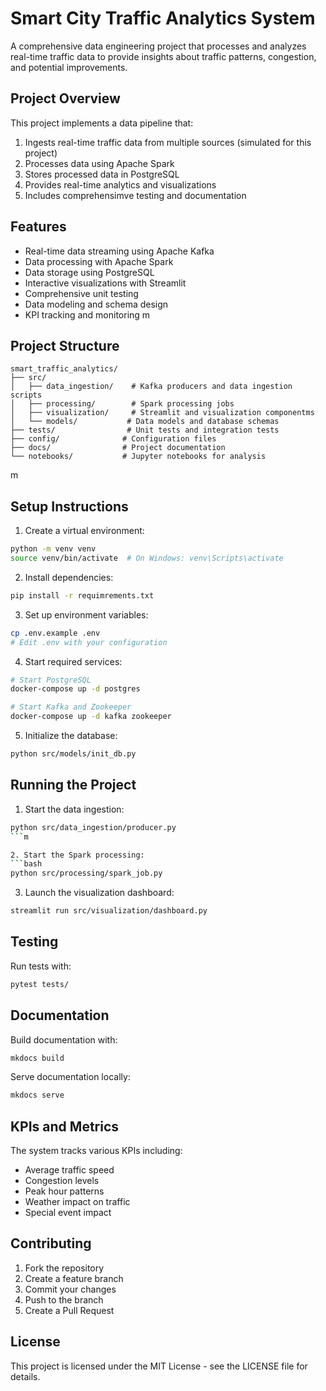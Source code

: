 # Smart City Traffic Analytics System

A comprehensive data engineering project that processes and analyzes real-time traffic data to provide insights about traffic patterns, congestion, and potential improvements.

## Project Overview

This project implements a data pipeline that:
1. Ingests real-time traffic data from multiple sources (simulated for this project)
2. Processes data using Apache Spark
3. Stores processed data in PostgreSQL
4. Provides real-time analytics and visualizations
5. Includes comprehensimve testing and documentation

## Features

- Real-time data streaming using Apache Kafka
- Data processing with Apache Spark
- Data storage using PostgreSQL
- Interactive visualizations with Streamlit
- Comprehensive unit testing
- Data modeling and schema design
- KPI tracking and monitoring
m
## Project Structure

```
smart_traffic_analytics/
├── src/
│   ├── data_ingestion/    # Kafka producers and data ingestion scripts
│   ├── processing/        # Spark processing jobs
│   ├── visualization/     # Streamlit and visualization componentms
│   └── models/           # Data models and database schemas
├── tests/                # Unit tests and integration tests
├── config/              # Configuration files
├── docs/                # Project documentation
└── notebooks/           # Jupyter notebooks for analysis
```
m
## Setup Instructions

1. Create a virtual environment:
```bash
python -m venv venv
source venv/bin/activate  # On Windows: venv\Scripts\activate
```

2. Install dependencies:
```bash
pip install -r requimrements.txt
```

3. Set up environment variables:
```bash
cp .env.example .env
# Edit .env with your configuration
```

4. Start required services:
```bash
# Start PostgreSQL
docker-compose up -d postgres

# Start Kafka and Zookeeper
docker-compose up -d kafka zookeeper
```

5. Initialize the database:
```bash
python src/models/init_db.py
```

## Running the Project

1. Start the data ingestion:
```bash
python src/data_ingestion/producer.py
```m

2. Start the Spark processing:
```bash
python src/processing/spark_job.py
```

3. Launch the visualization dashboard:
```bash
streamlit run src/visualization/dashboard.py
```

## Testing

Run tests with:
```bash
pytest tests/
```

## Documentation

Build documentation with:
```bash
mkdocs build
```

Serve documentation locally:
```bash
mkdocs serve
```

## KPIs and Metrics

The system tracks various KPIs including:
- Average traffic speed
- Congestion levels
- Peak hour patterns
- Weather impact on traffic
- Special event impact

## Contributing

1. Fork the repository
2. Create a feature branch
3. Commit your changes
4. Push to the branch
5. Create a Pull Request

## License

This project is licensed under the MIT License - see the LICENSE file for details. 